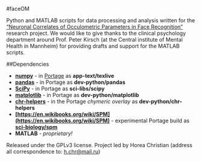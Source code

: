 #faceOM

Python and MATLAB scripts for data processing and analysis written for the [“Neuronal Correlates of Occulometric Parameters in Face Recognition”](https://github.com/TheChymera/masterarbeit) research project.
We would like to give thanks to the clinical psychology department around Prof. Peter Kirsch (at the Central institute of Mental Health in Mannheim) for providing  drafts and support for the MATLAB scripts.

##Dependencies

* **[numpy](https://en.wikipedia.org/wiki/Numpy)** - in [Portage](http://en.wikipedia.org/wiki/Portage_(software)) as **app-text/texlive**
* **[pandas](https://en.wikipedia.org/wiki/Pandas_(software))** - in Portage as **dev-python/pandas**
* **[SciPy](https://en.wikipedia.org/wiki/Scipy)** - in Portage as **sci-libs/scipy**
* **[matplotlib](https://en.wikipedia.org/wiki/Matplotlib)** - in Portage as **dev-python/matplotlib**
* **[chr-helpers](https://github.com/TheChymera/chr-helpers)** - in the Portage *chymeric overlay* as **dev-python/chr-helpers**
* **[https://en.wikibooks.org/wiki/SPM](https://en.wikibooks.org/wiki/SPM)** - experimental Portage build as **[sci-biology/spm](https://github.com/gentoo-science/sci/pull/107/files)**
* **MATLAB** - *proprietary!*

Released under the GPLv3 license.
Project led by Horea Christian (address all correspondence to: h.chr@mail.ru)
